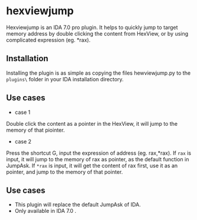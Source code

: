 # hexviewjump
Hexviewjump is an IDA 7.0 pro plugin. It helps to quickly jump to target memory address by double clicking the content from HexView, or by using complicated expression (eg. *rax).

## Installation
Installing the plugin is as simple as copying the files hewviewjump.py to the ```plugins\``` folder in your IDA installation directory.

## Use cases
- case 1 

Double click the content as a pointer in the HexView, it will jump to the memory of that piointer.

- case 2 

Press the shortcut G, input the expression of address (eg. rax,*rax). If ```rax``` is input, it will jump to the memory of rax as pointer, as the default function in JumpAsk. If ```*rax``` is input, it will get the content of rax first, use it as an pointer, and jump to the memory of that pointer. 

## Use cases
- This plugin will replace the default JumpAsk of IDA.
- Only available in IDA 7.0 .